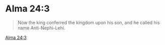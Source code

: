# Alma 24:3

> Now the king conferred the kingdom upon his son, and he called his name Anti-Nephi-Lehi.

[Alma 24:3](https://www.churchofjesuschrist.org/study/scriptures/bofm/alma/24?lang=eng&id=p3#p3)


